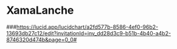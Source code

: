 # XamaLanche


###https://lucid.app/lucidchart/a2fd577b-8586-4ef0-96b2-13693db27c12/edit?invitationId=inv_dd28d3c9-b51b-4b40-a4b2-8746320d474b&page=0_0#
